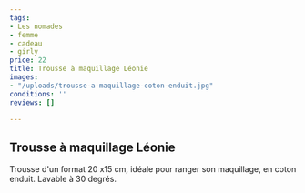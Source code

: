 ```yaml
---
tags:
- Les nomades
- femme
- cadeau
- girly
price: 22
title: Trousse à maquillage Léonie
images:
- "/uploads/trousse-a-maquillage-coton-enduit.jpg"
conditions: ''
reviews: []

---
```

## Trousse à maquillage Léonie

Trousse d'un format 20 x15 cm, idéale pour ranger son maquillage, en coton enduit. Lavable à 30 degrés.